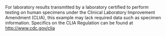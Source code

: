 <span class="bg-success" markdown="1">For laboratory results transmitted by a laboratory certified to
 perform testing on human specimens under the Clinical Laboratory Improvement Amendment (CLIA), this example may lack required data such as specimen information. Specifics on the CLIA Regulation can be found at http://www.cdc.gov/clia</span><!-- new-content -->
